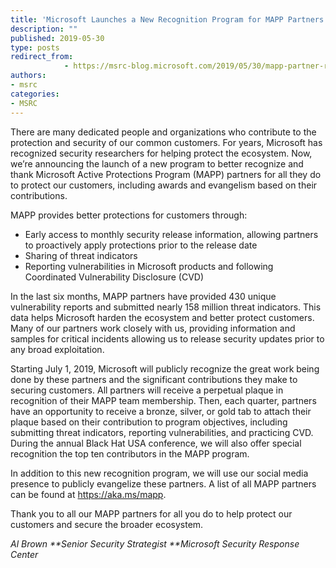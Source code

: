 ```yaml
---
title: 'Microsoft Launches a New Recognition Program for MAPP Partners'
description: ""
published: 2019-05-30
type: posts
redirect_from:
            - https://msrc-blog.microsoft.com/2019/05/30/mapp-partner-recognition/
authors:
- msrc
categories:
- MSRC
---
```

There are many dedicated people and organizations who contribute to the protection and security of our common customers. For years, Microsoft has recognized security researchers for helping protect the ecosystem. Now, we’re announcing the launch of a new program to better recognize and thank Microsoft Active Protections Program (MAPP) partners for all they do to protect our customers, including awards and evangelism based on their contributions.

MAPP provides better protections for customers through:

- Early access to monthly security release information, allowing partners to proactively apply protections prior to the release date
- Sharing of threat indicators
- Reporting vulnerabilities in Microsoft products and following Coordinated Vulnerability Disclosure (CVD)

In the last six months, MAPP partners have provided 430 unique vulnerability reports and submitted nearly 158 million threat indicators. This data helps Microsoft harden the ecosystem and better protect customers. Many of our partners work closely with us, providing information and samples for critical incidents allowing us to release security updates prior to any broad exploitation.

Starting July 1, 2019, Microsoft will publicly recognize the great work being done by these partners and the significant contributions they make to securing customers. All partners will receive a perpetual plaque in recognition of their MAPP team membership. Then, each quarter, partners have an opportunity to receive a bronze, silver, or gold tab to attach their plaque based on their contribution to program objectives, including submitting threat indicators, reporting vulnerabilities, and practicing CVD. During the annual Black Hat USA conference, we will also offer special recognition the top ten contributors in the MAPP program.

In addition to this new recognition program, we will use our social media presence to publicly evangelize these partners. A list of all MAPP partners can be found at <https://aka.ms/mapp>.

Thank you to all our MAPP partners for all you do to help protect our customers and secure the broader ecosystem.

_Al Brown **Senior Security Strategist **Microsoft Security Response Center_

